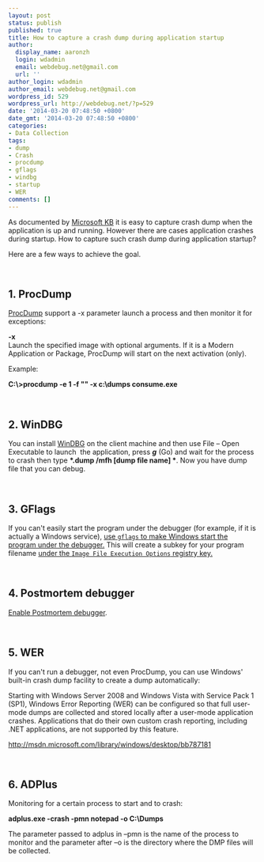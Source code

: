 ```yaml
---
layout: post
status: publish
published: true
title: How to capture a crash dump during application startup
author:
  display_name: aaronzh
  login: wdadmin
  email: webdebug.net@gmail.com
  url: ''
author_login: wdadmin
author_email: webdebug.net@gmail.com
wordpress_id: 529
wordpress_url: http://webdebug.net/?p=529
date: '2014-03-20 07:48:50 +0800'
date_gmt: '2014-03-20 07:48:50 +0800'
categories:
- Data Collection
tags:
- dump
- Crash
- procdump
- gflags
- windbg
- startup
- WER
comments: []
---
```

<p>As documented by <a href="http://support.microsoft.com/kb/q286350" target="_blank">Microsoft KB</a> it is easy to capture crash dump when the application is up and running. However there are cases application crashes during startup. How to capture such crash dump during application startup?</p>
<!--more-->
<p>Here are a few ways to achieve the goal.</p><br />
<!--more-->
<h2>1. ProcDump</h2>
<p><a href="http://technet.microsoft.com/en-us/sysinternals/dd996900" target="_blank">ProcDump</a> support a -x parameter launch a process and then monitor it for exceptions:</p>
<p><strong>-x</strong><br>Launch the specified image with optional arguments. If it is a Modern Application or Package, ProcDump will start on the next activation (only).</p>
<p>Example:</p>
<p><strong>C:\>procdump -e 1 -f "" -x c:\dumps consume.exe</strong></p><br />
<h2>2. WinDBG</h2>
<p>You can install <a href="http://www.microsoft.com/whdc/devtools/debugging/">WinDBG</a> on the client machine and then use File &ndash; Open Executable to launch&nbsp; the application, press <strong><em>g</em></strong> (Go) and wait for the process to crash then type <strong>*.dump /mfh [dump file name] *</strong>. Now you have dump file that you can debug.</p><br />
<h2>3. GFlags</h2>
<p>If you can't easily start the program under the debugger (for example, if it is actually a Windows service), <a href="http://bugslasher.net/2010/10/14/how-to-debug-a-windows-service/">use <code>gflags</code> to make Windows start the program under the debugger.</a> This will create a subkey for your program filename <a href="http://msdn.microsoft.com/library/vstudio/a329t4ed%28v=vs.100%29">under the <code>Image File Execution Options</code> registry key.</a></p><br />
<h2>4. Postmortem debugger</h2>
<p><a href="http://msdn.microsoft.com/library/windows/hardware/ff542967" target="_blank">Enable Postmortem debugger</a>.</p><br />
<h2>5. WER</h2>
<p>If you can't run a debugger, not even ProcDump, you can use Windows' built-in crash dump facility to create a dump automatically:</p>
<p>Starting with Windows Server 2008 and Windows Vista with Service Pack 1 (SP1), Windows Error Reporting (WER) can be configured so that full user-mode dumps are collected and stored locally after a user-mode application crashes. Applications that do their own custom crash reporting, including .NET applications, are not supported by this feature.</p>
<p><a title="http://msdn.microsoft.com/library/windows/desktop/bb787181" href="http://msdn.microsoft.com/library/windows/desktop/bb787181" target="_blank">http://msdn.microsoft.com/library/windows/desktop/bb787181</a></p><br />
<h2>6. ADPlus</h2>
<p>Monitoring for a certain process to start and to crash:
<p><strong>adplus.exe -crash -pmn notepad -o C:\Dumps</strong>
<p>The parameter passed to adplus in &ndash;pmn is the name of the process to monitor and the parameter after &ndash;o is the directory where the DMP files will be collected.</p></p>
